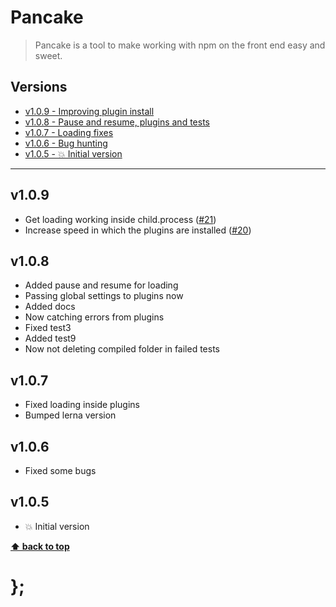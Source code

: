 Pancake
=======

> Pancake is a tool to make working with npm on the front end easy and sweet.


## Versions

* [v1.0.9 - Improving plugin install](v109)
* [v1.0.8 - Pause and resume, plugins and tests](v108)
* [v1.0.7 - Loading fixes](v107)
* [v1.0.6 - Bug hunting](v106)
* [v1.0.5 - 💥 Initial version](v105)


----------------------------------------------------------------------------------------------------------------------------------------------------------------


## v1.0.9

- Get loading working inside child.process ([#21](https://github.com/govau/pancake/issues/21))
- Increase speed in which the plugins are installed ([#20](https://github.com/govau/pancake/issues/20))


## v1.0.8

- Added pause and resume for loading
- Passing global settings to plugins now
- Added docs
- Now catching errors from plugins
- Fixed test3
- Added test9
- Now not deleting compiled folder in failed tests


## v1.0.7

- Fixed loading inside plugins
- Bumped lerna version


## v1.0.6

- Fixed some bugs


## v1.0.5

- 💥 Initial version


**[⬆ back to top](#contents)**


# };
